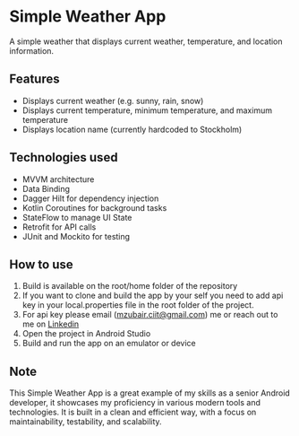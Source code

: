 # Simple Weather App

A simple weather that displays current weather, temperature, and location information.

## Features
- Displays current weather (e.g. sunny, rain, snow)
- Displays current temperature, minimum temperature, and maximum temperature
- Displays location name (currently hardcoded to Stockholm)

## Technologies used
- MVVM architecture
- Data Binding
- Dagger Hilt for dependency injection
- Kotlin Coroutines for background tasks
- StateFlow to manage UI State
- Retrofit for API calls
- JUnit and Mockito for testing

## How to use
1. Build is available on the root/home folder of the repository
2. If you want to clone and build the app by your self you need to add api key in your local.properties file in the root folder of the project.
3. For api key please email (mzubair.ciit@gmail.com) me or reach out to me on [Linkedin](https://www.linkedin.com/in/iamzubairkhan/)
2. Open the project in Android Studio
3. Build and run the app on an emulator or device

## Note

This Simple Weather App is a great example of my skills as a senior Android developer, it showcases my proficiency in various modern tools and technologies. It is built in a clean and efficient way, with a focus on maintainability, testability, and scalability.
